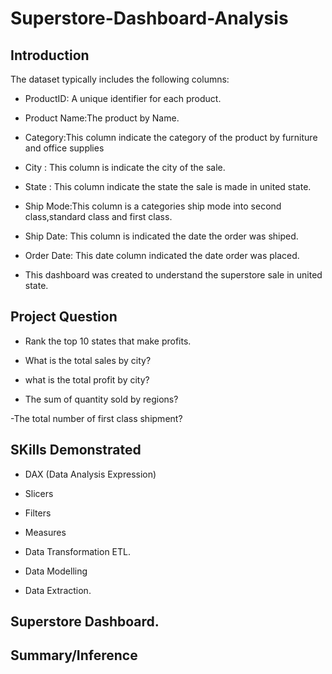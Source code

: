 # Superstore-Dashboard-Analysis

## Introduction
The dataset typically includes the following columns:

- ProductID: A unique identifier for each product.

- Product Name:The product by Name.

- Category:This column indicate the category of the product by furniture and office supplies

- City : This column is indicate the city of the sale.

- State : This column indicate the state the sale is made in united state.

- Ship Mode:This column is a categories ship mode into second class,standard class and first class.

- Ship Date: This column is indicated the date the order was shiped.

- Order Date: This date column indicated the date order was placed.

- This dashboard was created to understand the superstore sale in united state.


## Project Question

- Rank the top 10 states that make profits.

- What is the total sales by city?

- what is the total profit by city?

- The sum of quantity sold by regions?

-The total number of first class shipment?

## SKills Demonstrated

  - DAX (Data Analysis Expression)
 
  -  Slicers
 
  -  Filters
 
  -  Measures
 
  -  Data Transformation ETL.
 
  -  Data Modelling
 
  -  Data Extraction.

## Superstore Dashboard.


## Summary/Inference


